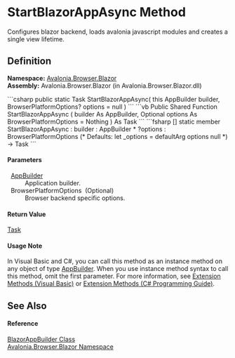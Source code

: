 # StartBlazorAppAsync Method


Configures blazor backend, loads avalonia javascript modules and creates a single view lifetime.



## Definition
**Namespace:** <a href="N_Avalonia_Browser_Blazor">Avalonia.Browser.Blazor</a>  
**Assembly:** Avalonia.Browser.Blazor (in Avalonia.Browser.Blazor.dll)

<Tabs groupId="api-code-preview">
<TabItem value="csharp" label="C#">
```csharp
public static Task StartBlazorAppAsync(
	this AppBuilder builder,
	BrowserPlatformOptions? options = null
)
```
</TabItem>
<TabItem value="vb" label="VB">
```vb
<ExtensionAttribute>
Public Shared Function StartBlazorAppAsync ( 
	builder As AppBuilder,
	Optional options As BrowserPlatformOptions = Nothing
) As Task
```
</TabItem>
<TabItem value="fsharp" label="F#">
```fsharp
[<ExtensionAttribute>]
static member StartBlazorAppAsync : 
        builder : AppBuilder * 
        ?options : BrowserPlatformOptions 
(* Defaults:
        let _options = defaultArg options null
*)
-> Task 
```
</TabItem>
</Tabs>



#### Parameters
<dl><dt>  <a href="T_Avalonia_AppBuilder">AppBuilder</a></dt><dd>Application builder.</dd><dt>  BrowserPlatformOptions  (Optional)</dt><dd>Browser backend specific options.</dd></dl>

#### Return Value
<a href="https://learn.microsoft.com/dotnet/api/system.threading.tasks.task" target="_blank" rel="noopener noreferrer">Task</a>

#### Usage Note
In Visual Basic and C#, you can call this method as an instance method on any object of type <a href="T_Avalonia_AppBuilder">AppBuilder</a>. When you use instance method syntax to call this method, omit the first parameter. For more information, see <a href="https://docs.microsoft.com/dotnet/visual-basic/programming-guide/language-features/procedures/extension-methods" target="_blank" rel="noopener noreferrer">Extension Methods (Visual Basic)</a> or <a href="https://docs.microsoft.com/dotnet/csharp/programming-guide/classes-and-structs/extension-methods" target="_blank" rel="noopener noreferrer">Extension Methods (C# Programming Guide)</a>.

## See Also


#### Reference
<a href="T_Avalonia_Browser_Blazor_BlazorAppBuilder">BlazorAppBuilder Class</a>  
<a href="N_Avalonia_Browser_Blazor">Avalonia.Browser.Blazor Namespace</a>  

